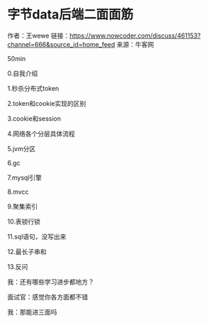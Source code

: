 # 字节data后端二面面筋

作者：王wewe
链接：https://www.nowcoder.com/discuss/461153?channel=666&source_id=home_feed
来源：牛客网



50min

0.自我介绍

1.秒杀分布式token

2.token和cookie实现的区别

3.cookie和session

4.网络各个分层具体流程

5.jvm分区

6.gc

7.mysql引擎

8.mvcc

9.聚集索引

10.表锁行锁

11.sql语句，没写出来

12.最长子串和

13.反问

我：还有哪些学习进步都地方？

面试官：感觉你各方面都不错

我：那能进三面吗